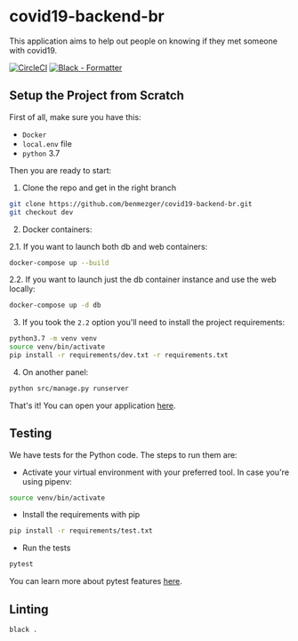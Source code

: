 # covid19-backend-br

This application aims to help out people on knowing if they met someone with covid19.

[![CircleCI](https://circleci.com/gh/benmezger/covid19-backend-br/tree/dev.svg?style=svg&circle-token=bac59254d41e1efa1be5c97fc7545faf0257c186)](https://circleci.com/gh/benmezger/covid19-backend-br/tree/dev)
[![Black - Formatter](https://img.shields.io/badge/code%20style-black-000000.svg)](https://github.com/psf/black)


## Setup the Project from Scratch

First of all, make sure you have this:
- `Docker`
- `local.env` file
- `python` 3.7

Then you are ready to start:

1. Clone the repo and get in the right branch
```bash
git clone https://github.com/benmezger/covid19-backend-br.git
git checkout dev
```

2. Docker containers:

2.1. If you want to launch both db and web containers:
```bash
docker-compose up --build
```

2.2. If you want to launch just the db container instance and use the web locally:
```bash
docker-compose up -d db
```

3. If you took the `2.2` option you'll need to install the project requirements:

```bash
python3.7 -m venv venv
source venv/bin/activate
pip install -r requirements/dev.txt -r requirements.txt
```

4. On another panel:
```bash
python src/manage.py runserver
```

That's it! You can open your application [here](localhost:8000/admin/).

## Testing

We have tests for the Python code. The steps to run them are:

* Activate your virtual environment with your preferred tool. In case you're using pipenv:
```bash
source venv/bin/activate
```

* Install the requirements with pip
```bash
pip install -r requirements/test.txt
```

* Run the tests
```bash
pytest
```

You can learn more about pytest features [here]([https://docs.pytest.org/en/latest/](https://docs.pytest.org/en/latest/)).

## Linting

```bash
black .
```
